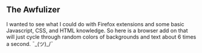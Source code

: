 The Awfulizer
---

I wanted to see what I could do with Firefox extensions and some basic Javascript, CSS, and HTML knowledge. So here is a browser add on that will just cycle through random colors of backgrounds and text about 6 times a second. ¯\_(ツ)_/¯